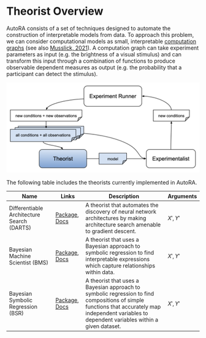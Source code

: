 # Theorist Overview

AutoRA consists of a set of techniques designed to automate the construction of interpretable models from data. To approach this problem, we can consider computational models as small, interpretable [computation graphs](https://medium.com/tebs-lab/deep-neural-networks-as-computational-graphs-867fcaa56c9) (see also [Musslick, 2021](https://arxiv.org/abs/2103.13939)). A computation graph can take experiment parameters as input (e.g. the brightness of a visual stimulus) and can transform this input through a combination of functions to produce observable dependent measures as output (e.g. the probability that a participant can detect the stimulus).

![Overview](../img/theorist.png)

The following table includes the theorists currently implemented in AutoRA.

| Name                                       | Links                                                                                                                                 | Description                                                                                                                                                                                       | Arguments |
|--------------------------------------------|---------------------------------------------------------------------------------------------------------------------------------------|---------------------------------------------------------------------------------------------------------------------------------------------------------------------------------------------------|-----------|
| Differentiable Architecture Search (DARTS) | [Package](https://pypi.org/project/autora-theorist-darts/), [Docs](https://autoresearch.github.io/autora/user-guide/theorists/darts/) | A theorist that automates the discovery of neural network architectures by making architecture search amenable to gradient descent.                                                               | $X', Y'$  |
| Bayesian Machine Scientist (BMS)           | [Package](https://pypi.org/project/autora-theorist-bms/), [Docs](https://autoresearch.github.io/autora/user-guide/theorists/bms/)     | A theorist that uses a Bayesian approach to symbolic regression to find interpretable expressions which capture relationships within data.                                                        | $X', Y'$  |
| Bayesian Symbolic Regression (BSR)         | [Package](https://pypi.org/project/autora-theorist-bsr/), [Docs](https://autoresearch.github.io/autora/user-guide/theorists/bsr/)     | A theorist that uses a Bayesian approach to symbolic regression to find compositions of simple functions that accurately map independent variables to dependent variables within a given dataset. | $X', Y'$  |

